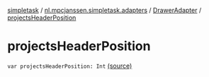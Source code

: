 [simpletask](../../index.md) / [nl.mpcjanssen.simpletask.adapters](../index.md) / [DrawerAdapter](index.md) / [projectsHeaderPosition](.)

# projectsHeaderPosition

`var projectsHeaderPosition: Int` [(source)](https://github.com/mpcjanssen/simpletask-android/blob/master/src/main/java/nl/mpcjanssen/simpletask/adapters/DrawerAdapter.kt#L22)